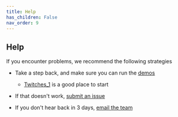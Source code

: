 ```yaml
---
title: Help
has_children: False
nav_order: 9
---
```


## Help

If you encounter problems, we recommend the following strategies

+ Take a step back, and make sure you can run the [demos](../demos/demos.html)
  + [Twitches_1](../demos/twitches/twitches_1/twitches_1.html) is a good place to start
  

+ If that doesn't work, [submit an issue](https://github.com/Campbell-Muscle-Lab/MATMyoSim/)

+ If you don't hear back in 3 days, [email the team](mailto:myosim@campbellmusclelab.org)
